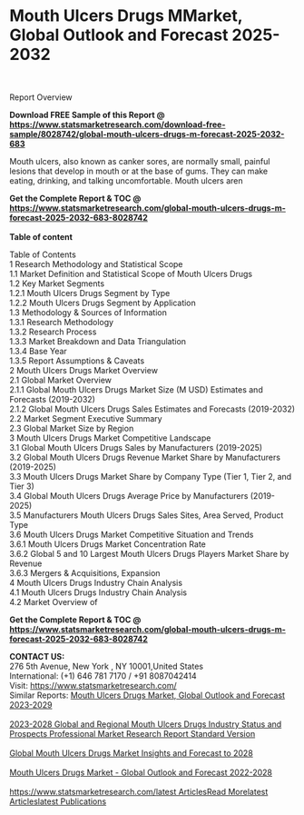 <h1>Mouth Ulcers Drugs MMarket, Global Outlook and Forecast 2025-2032</h1><br/><p>Report Overview</p><p><strong>Download FREE Sample of this Report @ <a href="https://www.statsmarketresearch.com/download-free-sample/8028742/global-mouth-ulcers-drugs-m-forecast-2025-2032-683">https://www.statsmarketresearch.com/download-free-sample/8028742/global-mouth-ulcers-drugs-m-forecast-2025-2032-683</a></strong></p><p>Mouth ulcers, also known as canker sores, are normally small, painful lesions that develop in mouth or at the base of gums. They can make eating, drinking, and talking uncomfortable. Mouth ulcers aren</p><div><b>Get the Complete Report & TOC @ <a href="https://www.statsmarketresearch.com/global-mouth-ulcers-drugs-m-forecast-2025-2032-683-8028742">https://www.statsmarketresearch.com/global-mouth-ulcers-drugs-m-forecast-2025-2032-683-8028742</a></b></div><br><b>Table of content</b><p>Table of Contents<br />1 Research Methodology and Statistical Scope<br />1.1 Market Definition and Statistical Scope of Mouth Ulcers Drugs<br />1.2 Key Market Segments<br />1.2.1 Mouth Ulcers Drugs Segment by Type<br />1.2.2 Mouth Ulcers Drugs Segment by Application<br />1.3 Methodology & Sources of Information<br />1.3.1 Research Methodology<br />1.3.2 Research Process<br />1.3.3 Market Breakdown and Data Triangulation<br />1.3.4 Base Year<br />1.3.5 Report Assumptions & Caveats<br />2 Mouth Ulcers Drugs Market Overview<br />2.1 Global Market Overview<br />2.1.1 Global Mouth Ulcers Drugs Market Size (M USD) Estimates and Forecasts (2019-2032)<br />2.1.2 Global Mouth Ulcers Drugs Sales Estimates and Forecasts (2019-2032)<br />2.2 Market Segment Executive Summary<br />2.3 Global Market Size by Region<br />3 Mouth Ulcers Drugs Market Competitive Landscape<br />3.1 Global Mouth Ulcers Drugs Sales by Manufacturers (2019-2025)<br />3.2 Global Mouth Ulcers Drugs Revenue Market Share by Manufacturers (2019-2025)<br />3.3 Mouth Ulcers Drugs Market Share by Company Type (Tier 1, Tier 2, and Tier 3)<br />3.4 Global Mouth Ulcers Drugs Average Price by Manufacturers (2019-2025)<br />3.5 Manufacturers Mouth Ulcers Drugs Sales Sites, Area Served, Product Type<br />3.6 Mouth Ulcers Drugs Market Competitive Situation and Trends<br />3.6.1 Mouth Ulcers Drugs Market Concentration Rate<br />3.6.2 Global 5 and 10 Largest Mouth Ulcers Drugs Players Market Share by Revenue<br />3.6.3 Mergers & Acquisitions, Expansion<br />4 Mouth Ulcers Drugs Industry Chain Analysis<br />4.1 Mouth Ulcers Drugs Industry Chain Analysis<br />4.2 Market Overview of<br><div><b>Get the Complete Report & TOC @ <a href="https://www.statsmarketresearch.com/global-mouth-ulcers-drugs-m-forecast-2025-2032-683-8028742">https://www.statsmarketresearch.com/global-mouth-ulcers-drugs-m-forecast-2025-2032-683-8028742</a></b></div></p> <b>CONTACT US:</b><br>276 5th Avenue, New York , NY 10001,United States<br>International: (+1) 646 781 7170 / +91 8087042414<br>Visit: <a href="https://www.statsmarketresearch.com/">https://www.statsmarketresearch.com/</a><br>Similar Reports: <a href="https://www.statsmarketresearch.com/global-mouth-ulcers-drugs-m-forecast-2025-2032-683-8028742">Mouth Ulcers Drugs Market, Global Outlook and Forecast 2023-2029</a><br/><br/><a href="https://www.statsmarketresearch.com/global-mouth-ulcers-drugs-m-forecast-2025-2032-683-8028742">2023-2028 Global and Regional Mouth Ulcers Drugs Industry Status and Prospects Professional Market Research Report Standard Version</a><br/><br/><a href="https://www.statsmarketresearch.com/global-mouth-ulcers-drugs-m-forecast-2025-2032-683-8028742">Global Mouth Ulcers Drugs Market Insights and Forecast to 2028</a><br/><br/><a href="https://www.statsmarketresearch.com/global-mouth-ulcers-drugs-m-forecast-2025-2032-683-8028742">Mouth Ulcers Drugs Market - Global Outlook and Forecast 2022-2028</a><br/><br/><a href="https://gyeongbokgung.com">https://www.statsmarketresearch.com/</a><a href="https://hallyeomaritime.com">latest Articles</a><a href="https://jingwansa.com">Read More</a><a href=https://nguoiviet.jp/">latest Articles</a><a href="https://www.intelmarketresearch.com/">latest Publications</a>